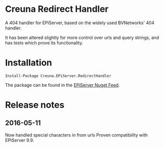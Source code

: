 # Creuna Redirect Handler
A 404 handler for EPiServer, based on the widely used BVNetworks' 404 handler.

It has been altered slightly for more control over urls and query strings, and has tests 
which prove its functionality.

# Installation
`Install-Package Creuna.EPiServer.RedirectHandler`

The package can be found in the [EPiServer Nuget Feed](http://nuget.episerver.com/).

# Release notes

## 2016-05-11
Now handled special characters in from urls
Proven compatibility with EPIServer 9.9.